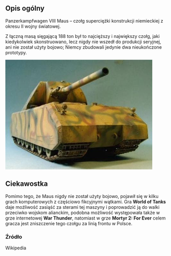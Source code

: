 
## Opis ogólny

Panzerkampfwagen VIII Maus – czołg superciężki konstrukcji niemieckiej z okresu II wojny światowej.

Z łączną masą sięgającą 188 ton był to najcięższy i największy czołg, jaki kiedykolwiek skonstruowano, lecz nigdy nie wszedł do produkcji seryjnej, ani nie został użyty bojowo; Niemcy zbudowali jedynie dwa nieukończone prototypy.

![Maus](maus.jpg)


## Ciekawostka

Pomimo tego, że Maus nigdy nie został użyty bojowo, pojawił się w kilku grach komputerowych z częściowo fikcyjnymi wątkami. Gra **World of Tanks** daje możliwość zasiąść za sterami tej maszyny i poprowadzić ją do walki przeciwko wojskom alianckim, podobna możliwość występowała także w grze internetowej **War Thunder**, natomiast w grze **Mortyr 2: For Ever** celem gracza jest zniszczenie tego czołgu za linią frontu w Polsce.

### Źródło

Wikipedia
